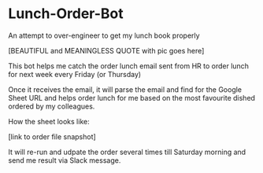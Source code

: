 # Lunch-Order-Bot
An attempt to over-engineer to get my lunch book properly 

[BEAUTIFUL and MEANINGLESS QUOTE with pic goes here]

This bot helps me catch the order lunch email sent from HR to order lunch for next week every Friday (or Thursday)

Once it receives the email, it will parse the email and find for the Google Sheet URL and helps order lunch for me based on the most
favourite dished ordered by my colleagues.

How the sheet looks like: 

[link to order file snapshot]

It will re-run and udpate the order several times till Saturday morning and send me result via Slack message.



